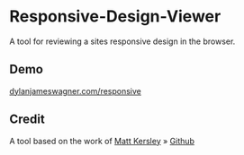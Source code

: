 # Responsive-Design-Viewer

A tool for reviewing a sites responsive design in the browser.

## Demo

<a target="_blank" href="http://dylanjameswagner.com/responsive/">dylanjameswagner.com/responsive</a>

## Credit

A tool based on the work of <a target="_blank" href="http://mattkersley.com">Matt Kersley</a> » <a target="_blank" href="https://github.com/mattkersley/Responsive-Design-Testing">Github</a>
